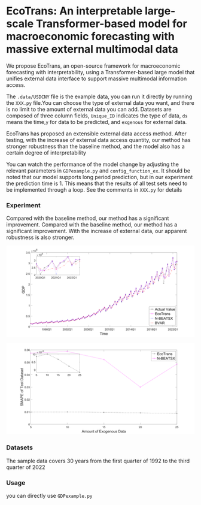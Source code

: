 # EcoTrans: An interpretable large-scale Transformer-based model for macroeconomic forecasting with massive external multimodal data
We propose EcoTrans, an open-source framework for macroeconomic forecasting with interpretability, using a Transformer-based large model that unifies external data interface to support massive multimodal information access.

The `.data/USDCNY` file is the example data, you can run it directly by running the `XXX.py` file.You can choose the type of external data you want, and there is no limit to the amount of external data you can add.   Datasets are composed of three column fields, `Unique_ID` indicates the type of data, `ds` means the time,`y` for data to be predicted, and `exgenous` for external data.

EcoTrans has proposed an extensible external data access method. After testing, with the increase of external data access quantity, our method has stronger robustness than the baseline method, and the model also has a certain degree of interpretability

You can watch the performance of the model change by adjusting the relevant parameters in `GDPexample.py` and `config_function_ex`. It should be noted that our model supports long period prediction, but in our experiment the prediction time is 1. This means that the results of all test sets need to be implemented through a loop. See the comments in `XXX.py` for details

### Experiment

Compared with the baseline method, our method has a significant improvement. Compared with the baseline method, our method has a significant improvement. With the increase of external data, our apparent robustness is also stronger.

![image](https://github.com/navfour/ecotrans/blob/main/img/img1.svg)

![image](https://github.com/navfour/ecotrans/blob/main/img/img2.svg)

### Datasets
The sample data covers 30 years from the first quarter of 1992 to the third quarter of 2022

### Usage
you can directly use `GDPexample.py`
